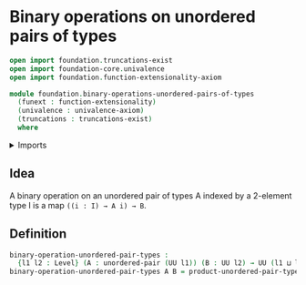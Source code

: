 # Binary operations on unordered pairs of types

```agda
open import foundation.truncations-exist
open import foundation-core.univalence
open import foundation.function-extensionality-axiom

module foundation.binary-operations-unordered-pairs-of-types
  (funext : function-extensionality)
  (univalence : univalence-axiom)
  (truncations : truncations-exist)
  where
```

<details><summary>Imports</summary>

```agda
open import foundation.products-unordered-pairs-of-types funext univalence truncations
open import foundation.universe-levels
open import foundation.unordered-pairs funext univalence truncations
```

</details>

## Idea

A binary operation on an unordered pair of types A indexed by a 2-element type I
is a map `((i : I) → A i) → B`.

## Definition

```agda
binary-operation-unordered-pair-types :
  {l1 l2 : Level} (A : unordered-pair (UU l1)) (B : UU l2) → UU (l1 ⊔ l2)
binary-operation-unordered-pair-types A B = product-unordered-pair-types A → B
```
